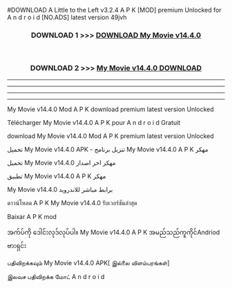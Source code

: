 #DOWNLOAD A Little to the Left v3.2.4 A P K [MOD] premium Unlocked for A n d r o i d [NO.ADS] latest version 49jvh 



<div align="center">

<h3>DOWNLOAD 1 >>> <a href="https://downloadmod1.web.app/?judul=My Movie v14.4.0">DOWNLOAD My Movie v14.4.0</a></h3><br>

<h3>DOWNLOAD 2 >>> <a href="https://downloadmod1.web.app/?judul=My Movie v14.4.0">My Movie v14.4.0 DOWNLOAD </a></h3>

</div>


----------------------------------------------------------

----------------------------------------------------------

----------------------------------------------------------

----------------------------------------------------------


My Movie v14.4.0 Mod A P K download premium latest version Unlocked

Télécharger My Movie v14.4.0 A P K pour A n d r o i d Gratuit

download My Movie v14.4.0 Mod A P K premium latest version Unlocked

تحميل My Movie v14.4.0 APK - تنزيل برنامج My Movie v14.4.0 A P K مهكر

تحميل My Movie v14.4.0 مهكر اخر اصدار

تطبيق My Movie v14.4.0 A P K مهكر

My Movie v14.4.0 برابط مباشر للاندرويد

ดาวน์โหลด A P K My Movie v14.4.0 รับเวอร์ชันล่าสุด

Baixar A P K mod

အက်ပ်ကို ဒေါင်းလုဒ်လုပ်ပါ။ My Movie v14.4.0 A P K အမည်သည်ကူကိုင်Andriod ဗားရှင်း

பதிவிறக்கவும் My Movie v14.4.0 APK[ இல்லை விளம்பரங்கள்] 
 
இலவச பதிவிறக்க மோட் A n d r o i d



